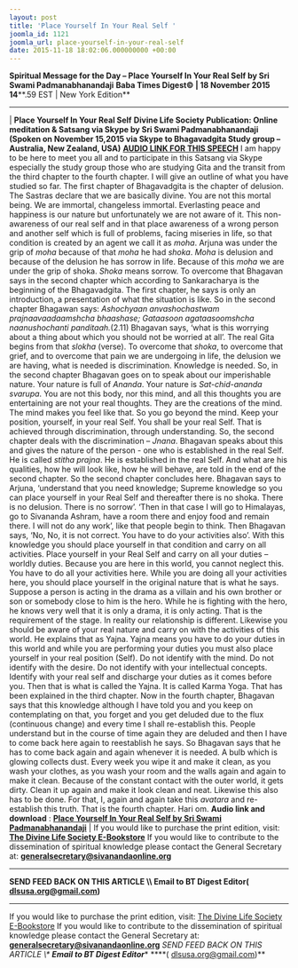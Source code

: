 ```yaml
---
layout: post
title: 'Place Yourself In Your Real Self '
joomla_id: 1121
joomla_url: place-yourself-in-your-real-self
date: 2015-11-18 18:02:06.000000000 +00:00
---
```

**Spiritual Message for the Day – Place Yourself In Your Real Self by Sri Swami Padmanabhanandaji**
 **Baba Times Digest© | 18 November 2015 14****.59 EST | New York Edition**
* * *
| 
**Place Yourself In Your Real Self**
**Divine Life Society Publication: Online meditation & Satsang via Skype by Sri Swami Padmanabhanandaji**
**(Spoken on November 15,2015 via Skype to Bhagavadgita Study group – Australia, New Zealand, USA)**
**[AUDIO LINK FOR THIS SPEECH](https://www.dropbox.com/l/s/DGWqJClVTSaf8xhrUkAWKr)**
I am happy to be here to meet you all and to participate in this Satsang via Skype especially the study group those who are studying Gita and the transit from the third chapter to the fourth chapter.
I will give an outline of what you have studied so far.
The first chapter of Bhagavadgita is the chapter of delusion. The Sastras declare that we are basically divine. You are not this mortal being. We are immortal, changeless immortal. Everlasting peace and happiness is our nature but unfortunately we are not aware of it.
This non-awareness of our real self and in that place awareness of a wrong person and another self which is full of problems, facing miseries in life, so that condition is created by an agent we call it as _moha_. Arjuna was under the grip of _moha_ because of that _moha_ he had _shoka_. _Moha_ is delusion and because of the delusion he has sorrow in life. Because of this _moha_ we are under the grip of shoka. _Shoka_ means sorrow. To overcome that Bhagavan says in the second chapter which according to Sankaracharya is the beginning of the Bhagavadgita. The first chapter, he says is only an introduction, a presentation of what the situation is like.
So in the second chapter Bhagawan says: _Ashochyaan anvashochastwam prajnaavaadaamshcha bhaashase; Gataasoon agataasoomshcha naanushochanti panditaah._(2.11)
Bhagavan says, ‘what is this worrying about a thing about which you should not be worried at all’.
The real Gita begins from that _slokha_ (verse). To overcome that _shoka_, to overcome that grief, and to overcome that pain we are undergoing in life, the delusion we are having, what is needed is discrimination. Knowledge is needed. So, in the second chapter Bhagavan goes on to speak about our imperishable nature. Your nature is full of _Ananda_. Your nature is _Sat-chid-ananda_ _svarupa_. You are not this body, nor this mind, and all this thoughts you are entertaining are not your real thoughts. They are the creations of the mind. The mind makes you feel like that. So you go beyond the mind.
Keep your position, yourself, in your real Self. You shall be your real Self. That is achieved through discrimination, through understanding. So, the second chapter deals with the discrimination – _Jnana_. Bhagavan speaks about this and gives the nature of the person - one who is established in the real Self. He is called _stitha prajna_. He is established in the real Self. And what are his qualities, how he will look like, how he will behave, are told in the end of the second chapter. So the second chapter concludes here.
Bhagavan says to Arjuna, ‘understand that you need knowledge; Supreme knowledge so you can place yourself in your Real Self and thereafter there is no shoka. There is no delusion. There is no sorrow’.
‘Then in that case I will go to Himalayas, go to Sivananda Ashram, have a room there and enjoy food and remain there. I will not do any work’, like that people begin to think. Then Bhagavan says, ‘No, No, it is not correct. You have to do your activities also’. With this knowledge you should place yourself in that condition and carry on all activities. Place yourself in your Real Self and carry on all your duties – worldly duties. Because you are here in this world, you cannot neglect this. You have to do all your activities here. While you are doing all your activities here, you should place yourself in the original nature that is what he says.
Suppose a person is acting in the drama as a villain and his own brother or son or somebody close to him is the hero. While he is fighting with the hero, he knows very well that it is only a drama, it is only acting. That is the requirement of the stage. In reality our relationship is different. Likewise you should be aware of your real nature and carry on with the activities of this world. He explains that as Yajna.
Yajna means you have to do your duties in this world and while you are performing your duties you must also place yourself in your real position (Self).
Do not identify with the mind. Do not identify with the desire. Do not identify with your intellectual concepts. Identify with your real self and discharge your duties as it comes before you. Then that is what is called the Yajna. It is called Karma Yoga. That has been explained in the third chapter.
Now in the fourth chapter, Bhagavan says that this knowledge although I have told you and you keep on contemplating on that, you forget and you get deluded due to the flux (continuous change) and every time I shall re-establish this. People understand but in the course of time again they are deluded and then I have to come back here again to reestablish he says.
So Bhagavan says that he has to come back again and again whenever it is needed. A bulb which is glowing collects dust. Every week you wipe it and make it clean, as you wash your clothes, as you wash your room and the walls again and again to make it clean. Because of the constant contact with the outer world, it gets dirty. Clean it up again and make it look clean and neat. Likewise this also has to be done. For that, I, again and again take this _avatara_ and re-establish this truth. That is the fourth chapter.
Hari om.
**Audio link and download** : **[Place Yourself In Your Real Self by Sri Swami Padmanabhanandaji](https://www.dropbox.com/l/s/DGWqJClVTSaf8xhrUkAWKr)**
 |
If you would like to purchase the print edition, visit: **[The Divine Life Society E-Bookstore](http://www.dlshq.org/download/download.htm)**
If you would like to contribute to the dissemination of spiritual knowledge please contact the General Secretary at: [](mailto:%20%3Cscript%20type=%27text/javascript%27%3E%20%3C%21--%20var%20prefix%20=%20%27ma%27%20+%20%27il%27%20+%20%27to%27;%20var%20path%20=%20%27hr%27%20+%20%27ef%27%20+%20%27=%27;%20var%20addy57016%20=%20%27generalsecretary%27%20+%20%27@%27;%20addy57016%20=%20addy57016%20+%20%27sivanandaonline%27%20+%20%27.%27%20+%20%27org%27;%20document.write%28%27%3Ca%20%27%20+%20path%20+%20%27%5C%27%27%20+%20prefix%20+%20%27:%27%20+%20addy57016%20+%20%27%5C%27%3E%27%29;%20document.write%28addy57016%29;%20document.write%28%27%3C%5C/a%3E%27%29;%20//--%3E%5Cn%20%3C/script%3E%3Cscript%20type=%27text/javascript%27%3E%20%3C%21--%20document.write%28%27%3Cspan%20style=%5C%27display:%20none;%5C%27%3E%27%29;%20//--%3E%20%3C/script%3EThis%20email%20address%20is%20being%20protected%20from%20spambots.%20You%20need%20JavaScript%20enabled%20to%20view%20it.%20%3Cscript%20type=%27text/javascript%27%3E%20%3C%21--%20document.write%28%27%3C/%27%29;%20document.write%28%27span%3E%27%29;%20//--%3E%20%3C/script%3E?subject=Contribution%20to%20Dissemination%20of%20Spiritual%20Knowledge) **generalsecretary@sivanandaonline.org**
****
**SEND FEED BACK ON THIS ARTICLE \\\ Email to BT Digest Editor[](mailto:%20%3Cscript%20type=%27text/javascript%27%3E%20%3C%21--%20var%20prefix%20=%20%27ma%27%20+%20%27il%27%20+%20%27to%27;%20var%20path%20=%20%27hr%27%20+%20%27ef%27%20+%20%27=%27;%20var%20addy72654%20=%20%27dlsusa.org%27%20+%20%27@%27;%20addy72654%20=%20addy72654%20+%20%27gmail%27%20+%20%27.%27%20+%20%27com%27;%20document.write%28%27%3Ca%20%27%20+%20path%20+%20%27%5C%27%27%20+%20prefix%20+%20%27:%27%20+%20addy72654%20+%20%27%5C%27%3E%27%29;%20document.write%28addy72654%29;%20document.write%28%27%3C%5C/a%3E%27%29;%20//--%3E%5Cn%20%3C/script%3E%3Cscript%20type=%27text/javascript%27%3E%20%3C%21--%20document.write%28%27%3Cspan%20style=%5C%27display:%20none;%5C%27%3E%27%29;%20//--%3E%20%3C/script%3EThis%20email%20address%20is%20being%20protected%20from%20spambots.%20You%20need%20JavaScript%20enabled%20to%20view%20it.%20%3Cscript%20type=%27text/javascript%27%3E%20%3C%21--%20document.write%28%27%3C/%27%29;%20document.write%28%27span%3E%27%29;%20//--%3E%20%3C/script%3E?subject=DLS%20Posts)( [dlsusa.org@gmail.com](mailto:dlsusa.org@gmail.com))**
* * *
  
If you would like to purchase the print edition, visit: [The Divine Life Society E-Bookstore](http://www.dlshq.org/download/download.htm)
If you would like to contribute to the dissemination of spiritual knowledge please contact the General Secretary at: **[generalsecretary@sivanandaonline.org](mailto:generalsecretary@sivanandaonline.org)**
**SEND FEED BACK ON THIS ARTICLE \\\**  **Email to BT Digest Editor**** [](mailto:%20%3Cscript%20type=%27text/javascript%27%3E%20%3C%21--%20var%20prefix%20=%20%27ma%27%20+%20%27il%27%20+%20%27to%27;%20var%20path%20=%20%27hr%27%20+%20%27ef%27%20+%20%27=%27;%20var%20addy72654%20=%20%27dlsusa.org%27%20+%20%27@%27;%20addy72654%20=%20addy72654%20+%20%27gmail%27%20+%20%27.%27%20+%20%27com%27;%20document.write%28%27%3Ca%20%27%20+%20path%20+%20%27%5C%27%27%20+%20prefix%20+%20%27:%27%20+%20addy72654%20+%20%27%5C%27%3E%27%29;%20document.write%28addy72654%29;%20document.write%28%27%3C%5C/a%3E%27%29;%20//--%3E%5Cn%20%3C/script%3E%3Cscript%20type=%27text/javascript%27%3E%20%3C%21--%20document.write%28%27%3Cspan%20style=%5C%27display:%20none;%5C%27%3E%27%29;%20//--%3E%20%3C/script%3EThis%20email%20address%20is%20being%20protected%20from%20spambots.%20You%20need%20JavaScript%20enabled%20to%20view%20it.%20%3Cscript%20type=%27text/javascript%27%3E%20%3C%21--%20document.write%28%27%3C/%27%29;%20document.write%28%27span%3E%27%29;%20//--%3E%20%3C/script%3E?subject=DLS%20Posts)****( [dlsusa.org@gmail.com](mailto:dlsusa.org@gmail.com))**  
